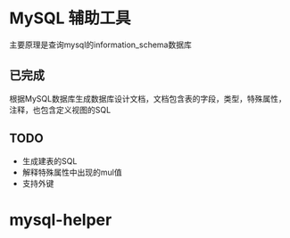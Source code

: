 # MySQL 辅助工具
主要原理是查询mysql的information_schema数据库
## 已完成
根据MySQL数据库生成数据库设计文档，文档包含表的字段，类型，特殊属性，注释，也包含定义视图的SQL
## TODO
- 生成建表的SQL
- 解释特殊属性中出现的mul值
- 支持外键
 # mysql-helper
